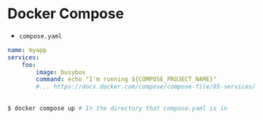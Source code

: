 # Docker Compose
- `compose.yaml`

```yaml
name: myapp
services:
    foo:
        image: busybox
        command: echo "I'm running ${COMPOSE_PROJECT_NAME}"
        #... https://docs.docker.com/compose/compose-file/05-services/
    
```

```bash
$ docker compose up # In the directory that compose.yaml is in
```
